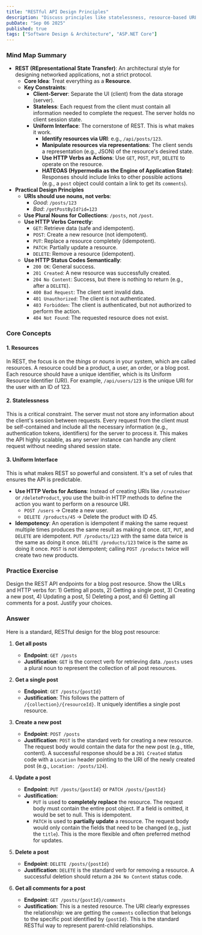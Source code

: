 ```yaml
---
title: "RESTful API Design Principles"
description: "Discuss principles like statelessness, resource-based URLs, and proper use of HTTP verbs."
pubDate: "Sep 06 2025"
published: true
tags: ["Software Design & Architecture", "ASP.NET Core"]
---
```


### Mind Map Summary

- **REST (REpresentational State Transfer)**: An architectural style for designing networked applications, not a strict protocol.
  - **Core Idea**: Treat everything as a **Resource**.
  - **Key Constraints**:
    - **Client-Server**: Separate the UI (client) from the data storage (server).
    - **Stateless**: Each request from the client must contain all information needed to complete the request. The server holds no client session state.
    - **Uniform Interface**: The cornerstone of REST. This is what makes it work.
      - **Identify resources via URI**: e.g., `/api/posts/123`.
      - **Manipulate resources via representations**: The client sends a representation (e.g., JSON) of the resource's desired state.
      - **Use HTTP Verbs as Actions**: Use `GET`, `POST`, `PUT`, `DELETE` to operate on the resource.
      - **HATEOAS (Hypermedia as the Engine of Application State)**: Responses should include links to other possible actions (e.g., a `post` object could contain a link to get its `comments`).
- **Practical Design Principles**
  - **URIs should use nouns, not verbs**: 
    - *Good*: `/posts/123`
    - *Bad*: `/getPostById?id=123`
  - **Use Plural Nouns for Collections**: `/posts`, not `/post`.
  - **Use HTTP Verbs Correctly**:
    - `GET`: Retrieve data (safe and idempotent).
    - `POST`: Create a new resource (not idempotent).
    - `PUT`: Replace a resource completely (idempotent).
    - `PATCH`: Partially update a resource.
    - `DELETE`: Remove a resource (idempotent).
  - **Use HTTP Status Codes Semantically**:
    - `200 OK`: General success.
    - `201 Created`: A new resource was successfully created.
    - `204 No Content`: Success, but there is nothing to return (e.g., after a `DELETE`).
    - `400 Bad Request`: The client sent invalid data.
    - `401 Unauthorized`: The client is not authenticated.
    - `403 Forbidden`: The client is authenticated, but not authorized to perform the action.
    - `404 Not Found`: The requested resource does not exist.

### Core Concepts

#### 1. Resources
In REST, the focus is on the *things* or *nouns* in your system, which are called resources. A resource could be a product, a user, an order, or a blog post. Each resource should have a unique identifier, which is its Uniform Resource Identifier (URI). For example, `/api/users/123` is the unique URI for the user with an ID of 123.

#### 2. Statelessness
This is a critical constraint. The server must not store any information about the client's session between requests. Every request from the client must be self-contained and include all the necessary information (e.g., authentication tokens, identifiers) for the server to process it. This makes the API highly scalable, as any server instance can handle any client request without needing shared session state.

#### 3. Uniform Interface
This is what makes REST so powerful and consistent. It's a set of rules that ensures the API is predictable.
- **Use HTTP Verbs for Actions**: Instead of creating URIs like `/createUser` or `/deleteProduct`, you use the built-in HTTP methods to define the action you want to perform on a resource URI.
  - `POST /users` -> Create a new user.
  - `DELETE /products/45` -> Delete the product with ID 45.
- **Idempotency**: An operation is idempotent if making the same request multiple times produces the same result as making it once. `GET`, `PUT`, and `DELETE` are idempotent. `PUT /products/123` with the same data twice is the same as doing it once. `DELETE /products/123` twice is the same as doing it once. `POST` is *not* idempotent; calling `POST /products` twice will create two new products.

### Practice Exercise

Design the REST API endpoints for a blog post resource. Show the URLs and HTTP verbs for: 1) Getting all posts, 2) Getting a single post, 3) Creating a new post, 4) Updating a post, 5) Deleting a post, and 6) Getting all comments for a post. Justify your choices.

### Answer

Here is a standard, RESTful design for the blog post resource:

1.  **Get all posts**
    -   **Endpoint**: `GET /posts`
    -   **Justification**: `GET` is the correct verb for retrieving data. `/posts` uses a plural noun to represent the collection of all post resources.

2.  **Get a single post**
    -   **Endpoint**: `GET /posts/{postId}`
    -   **Justification**: This follows the pattern of `/{collection}/{resourceId}`. It uniquely identifies a single post resource.

3.  **Create a new post**
    -   **Endpoint**: `POST /posts`
    -   **Justification**: `POST` is the standard verb for creating a new resource. The request body would contain the data for the new post (e.g., title, content). A successful response should be a `201 Created` status code with a `Location` header pointing to the URI of the newly created post (e.g., `Location: /posts/124`).

4.  **Update a post**
    -   **Endpoint**: `PUT /posts/{postId}` or `PATCH /posts/{postId}`
    -   **Justification**:
        -   `PUT` is used to **completely replace** the resource. The request body must contain the entire post object. If a field is omitted, it would be set to null. This is idempotent.
        -   `PATCH` is used to **partially update** a resource. The request body would only contain the fields that need to be changed (e.g., just the `title`). This is the more flexible and often preferred method for updates.

5.  **Delete a post**
    -   **Endpoint**: `DELETE /posts/{postId}`
    -   **Justification**: `DELETE` is the standard verb for removing a resource. A successful deletion should return a `204 No Content` status code.

6.  **Get all comments for a post**
    -   **Endpoint**: `GET /posts/{postId}/comments`
    -   **Justification**: This is a nested resource. The URI clearly expresses the relationship: we are getting the `comments` collection that belongs to the specific post identified by `{postId}`. This is the standard RESTful way to represent parent-child relationships.